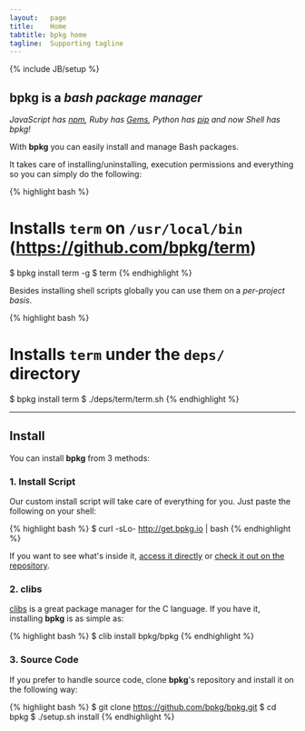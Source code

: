 ```yaml
---
layout:   page
title:    Home
tabtitle: bpkg home
tagline:  Supporting tagline
---
```

{% include JB/setup %}

## bpkg is a _bash package manager_

_JavaScript has [npm][npm], Ruby has [Gems][gem], Python has [pip][pip] and now Shell has bpkg!_

With **bpkg** you can easily install and manage Bash packages.

It takes care of installing/uninstalling, execution permissions and everything so you can simply do the following:

{% highlight bash %}
# Installs `term` on `/usr/local/bin` (https://github.com/bpkg/term)
$ bpkg install term -g
$ term
{% endhighlight %}

Besides installing shell scripts globally you can use them on a _per-project basis_.

{% highlight bash %}
# Installs `term` under the `deps/` directory
$ bpkg install term
$ ./deps/term/term.sh
{% endhighlight %}

---

## Install

You can install **bpkg** from 3 methods:

### 1. Install Script

Our custom install script will take care of everything for you.
Just paste the following on your shell:

{% highlight bash %}
$ curl -sLo- http://get.bpkg.io | bash
{% endhighlight %}

If you want to see what's inside it, [access it directly](http://get.bpkg.io) or [check it out on the repository](https://raw.githubusercontent.com/bpkg/bpkg/master/setup.sh).

### 2. clibs

[clibs][clib] is a great package manager for the C language. If you have it, installing **bpkg** is as simple as:

{% highlight bash %}
$ clib install bpkg/bpkg
{% endhighlight %}

### 3. Source Code

If you prefer to handle source code, clone **bpkg**'s repository and install it on the following way:

{% highlight bash %}
$ git clone https://github.com/bpkg/bpkg.git
$ cd bpkg
$ ./setup.sh install
{% endhighlight %}

[gem]: https://rubygems.org/
[npm]: https://www.npmjs.org/
[pip]: https://pypi.python.org/pypi/pip
[clib]: https://github.com/clibs/clib
